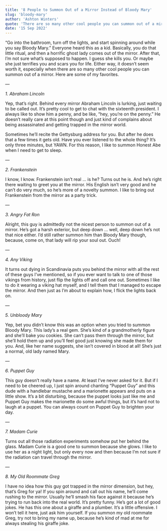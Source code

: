```yaml
---
title: '8 People to Summon Out of a Mirror Instead of Bloody Mary'
slug: 'bloody-mary'
author: 'Ashton Winters'
quote: 'There are so many other cool people you can summon out of a mirror. Here are some of my favorites.'
date: '15 Sep 2022'
---
```


“Go into the bathroom, turn off the lights, and start spinning around while you say Bloody Mary.”
Everyone heard this as a kid. Basically, you do that little ritual, and then a horrific ghost lady comes out of the mirror. After that, I’m not sure what’s supposed to happen. I guess she kills you. Or maybe she just terrifies you and scars you for life. Either way, it doesn’t seem worth it, especially when there are so many other cool people you can summon out of a mirror. Here are some of my favorites.

—

*1. Abraham Lincoln*

Yep, that’s right. Behind every mirror Abraham Lincoln is lurking, just waiting to be called out. It’s pretty cool to get to chat with the sixteenth president. I always like to show him a penny, and be like, “hey, you’re on the penny.” He doesn’t really care at this point though and just kind of complains about being assassinated and getting trapped in the mirror world.

Sometimes he’ll recite the Gettysburg address for you. But after he does that a few times it gets old. Have you ever listened to the whole thing? It’s only three minutes, but YAWN. For this reason, I like to summon Honest Abe when I need to get to sleep.

—

*2. Frankenstein*

I know, I know. Frankenstein isn’t real … is he? Turns out he is. And he’s right there waiting to greet you at the mirror. His English isn’t very good and he can’t do very much, so he’s more of a novelty summon. I like to bring out Frankenstein from the mirror as a party trick.

—

*3. Angry Fat Ron*

Alright, this guy is admittedly not the nicest person to summon out of a mirror. He’s got a harsh exterior, but deep down … well, deep down he’s not that nice either. I’d still rather summon him than Bloody Mary though, because, come on, that lady will rip your soul out. Ouch!

—

*4. Any Viking*

It turns out dying in Scandinavia puts you behind the mirror with all the rest of these guys I’ve mentioned, so if you ever want to talk to one of those vikings from history, just flip the lights off and call one out. Sometimes I like to do it wearing a viking hat myself, and I tell them that I managed to escape the mirror. And then just as I’m about to explain how, I flick the lights back on.

—

*5. Unbloody Mary*

Yep, bet you didn’t know this was an option when you tried to summon Bloody Mary. This lady’s a real gem. She’s kind of a grandmotherly figure and she’ll bake you cookies. She can’t pass them through the mirror, but she’ll hold them up and you’ll feel good just knowing she made them for you.
And, like her name suggests, she isn’t covered in blood at all! She’s just a normal, old lady named Mary.

—

*6. Puppet Guy*

This guy doesn’t really have a name. At least I’ve never asked for it. But if I need to be cheered up, I just spin around chanting “Puppet Guy” and this dude with a handlebar mustache and a marionette appears and puts on a little show. It’s a bit disturbing, because the puppet looks just like me and Puppet Guy makes the marionette do some awful things, but it’s hard not to laugh at a puppet. You can always count on Puppet Guy to brighten your day.

—

*7. Madam Curie*

Turns out all those radiation experiments somehow put her behind the glass. Madam Curie is a good one to summon because she glows. I like to use her as a night light, but only every now and then because I’m not sure if the radiation can travel through the mirror.

—

*8. My Old Roommate Greg*

I have no idea how this guy got trapped in the mirror dimension, but hey, that’s Greg for ya! If you spin around and call out his name, he’ll come rushing to the mirror. Usually he’ll smash his face against it because he’s trying to run back into the real world. It’s pretty funny.
He’s got a lot of good jokes. He has this one about a giraffe and a plumber. It’s a little offensive. I won’t tell it here, just ask him yourself.
If you summon my old roommate Greg, try not to bring my name up, because he’s kind of mad at me for always stealing his giraffe joke.